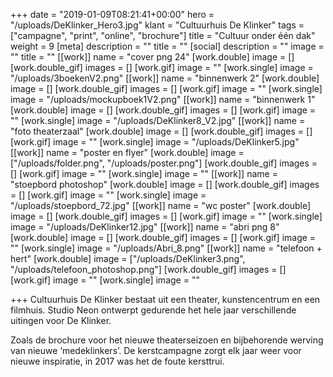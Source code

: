 +++
date = "2019-01-09T08:21:41+00:00"
hero = "/uploads/DeKlinker_Hero3.jpg"
klant = "Cultuurhuis De Klinker"
tags = ["campagne", "print", "online", "brochure"]
title = "Cultuur onder één dak"
weight = 9
[meta]
description = ""
title = ""
[social]
description = ""
image = ""
title = ""
[[work]]
name = "cover png 24"
[work.double]
image = []
[work.double_gif]
images = []
[work.gif]
image = ""
[work.single]
image = "/uploads/3boekenV2.png"
[[work]]
name = "binnenwerk 2"
[work.double]
image = []
[work.double_gif]
images = []
[work.gif]
image = ""
[work.single]
image = "/uploads/mockupboek1V2.png"
[[work]]
name = "binnenwerk 1"
[work.double]
image = []
[work.double_gif]
images = []
[work.gif]
image = ""
[work.single]
image = "/uploads/DeKlinker8_V2.jpg"
[[work]]
name = "foto theaterzaal"
[work.double]
image = []
[work.double_gif]
images = []
[work.gif]
image = ""
[work.single]
image = "/uploads/DeKlinker5.jpg"
[[work]]
name = "poster en flyer"
[work.double]
image = ["/uploads/folder.png", "/uploads/poster.png"]
[work.double_gif]
images = []
[work.gif]
image = ""
[work.single]
image = ""
[[work]]
name = "stoepbord photoshop"
[work.double]
image = []
[work.double_gif]
images = []
[work.gif]
image = ""
[work.single]
image = "/uploads/stoepbord_72.jpg"
[[work]]
name = "wc poster"
[work.double]
image = []
[work.double_gif]
images = []
[work.gif]
image = ""
[work.single]
image = "/uploads/DeKlinker12.jpg"
[[work]]
name = "abri png 8"
[work.double]
image = []
[work.double_gif]
images = []
[work.gif]
image = ""
[work.single]
image = "/uploads/Abri_8.png"
[[work]]
name = "telefoon + hert"
[work.double]
image = ["/uploads/DeKlinker3.png", "/uploads/telefoon_photoshop.png"]
[work.double_gif]
images = []
[work.gif]
image = ""
[work.single]
image = ""

+++
Cultuurhuis De Klinker bestaat uit een theater, kunstencentrum en een filmhuis. Studio Neon ontwerpt gedurende het hele jaar verschillende uitingen voor De Klinker.

Zoals de brochure voor het nieuwe theaterseizoen en bijbehorende werving van nieuwe ‘medeklinkers’. De kerstcampagne zorgt elk jaar weer voor nieuwe inspiratie, in 2017 was het de foute kersttrui.